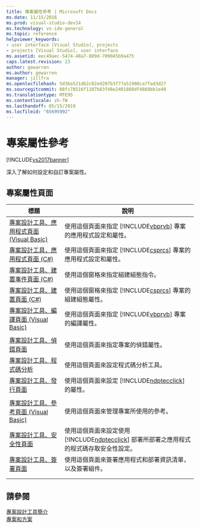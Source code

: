 ```yaml
---
title: 專案屬性參考 | Microsoft Docs
ms.date: 11/15/2016
ms.prod: visual-studio-dev14
ms.technology: vs-ide-general
ms.topic: reference
helpviewer_keywords:
- user interface [Visual Studio], projects
- projects [Visual Studio], user interface
ms.assetid: eec49aec-5474-48a7-889d-709045b9a475
caps.latest.revision: 23
author: gewarren
ms.author: gewarren
manager: jillfra
ms.openlocfilehash: 5d36a521db2c82ed207b3f77a51908ca7fad3d27
ms.sourcegitcommit: 08fc78516f1107b83f46e2401888df4868bb1e40
ms.translationtype: MTE95
ms.contentlocale: zh-TW
ms.lasthandoff: 05/15/2019
ms.locfileid: "65695992"
---
```

# <a name="project-properties-reference"></a>專案屬性參考
[!INCLUDE[vs2017banner](../../includes/vs2017banner.md)]

深入了解如何設定和自訂專案屬性。  
  
## <a name="project-properties-pages"></a>專案屬性頁面  
  
|標題|說明|  
|-----------|-----------------|  
|[專案設計工具、應用程式頁面 (Visual Basic)](../../ide/reference/application-page-project-designer-visual-basic.md)|使用這個頁面來指定 [!INCLUDE[vbprvb](../../includes/vbprvb-md.md)] 專案的應用程式設定和屬性。|  
|[專案設計工具，應用程式頁面 (C#)](../../ide/reference/application-page-project-designer-csharp.md)|使用這個頁面來指定 [!INCLUDE[csprcs](../../includes/csprcs-md.md)] 專案的應用程式設定和屬性。|  
|[專案設計工具、建置事件頁面 (C#)](../../ide/reference/build-events-page-project-designer-csharp.md)|使用這個窗格來指定組建組態指令。|  
|[專案設計工具、建置頁面 (C#)](../../ide/reference/build-page-project-designer-csharp.md)|使用這個窗格來指定 [!INCLUDE[csprcs](../../includes/csprcs-md.md)] 專案的組建組態屬性。|  
|[專案設計工具、編譯頁面 (Visual Basic)](../../ide/reference/compile-page-project-designer-visual-basic.md)|使用這個頁面來指定 [!INCLUDE[vbprvb](../../includes/vbprvb-md.md)] 專案的編譯屬性。|  
|||  
|[專案設計工具、偵錯頁面](../../ide/reference/debug-page-project-designer.md)|使用這個頁面來指定專案的偵錯屬性。|  
|[專案設計工具、程式碼分析](../../ide/reference/code-analysis-project-designer.md)|使用這個頁面來設定程式碼分析工具。|  
|[專案設計工具、發行頁面](../../ide/reference/publish-page-project-designer.md)|使用這個頁面來設定 [!INCLUDE[ndptecclick](../../includes/ndptecclick-md.md)] 的屬性。|  
|||  
|[專案設計工具、參考頁面 (Visual Basic)](../../ide/reference/references-page-project-designer-visual-basic.md)|使用這個頁面來管理專案所使用的參考。|  
|[專案設計工具、安全性頁面](../../ide/reference/security-page-project-designer.md)|使用這個頁面來設定使用 [!INCLUDE[ndptecclick](../../includes/ndptecclick-md.md)] 部署所部署之應用程式的程式碼存取安全性設定。|  
|[專案設計工具、簽署頁面](../../ide/reference/signing-page-project-designer.md)|使用這個頁面來簽署應用程式和部署資訊清單，以及簽署組件。|  
|||  
|||  
  
## <a name="see-also"></a>請參閱  
 [專案設計工具簡介](https://msdn.microsoft.com/898dd854-c98d-430c-ba1b-a913ce3c73d7)   
 [專案和方案](../../ide/solutions-and-projects-in-visual-studio.md)
